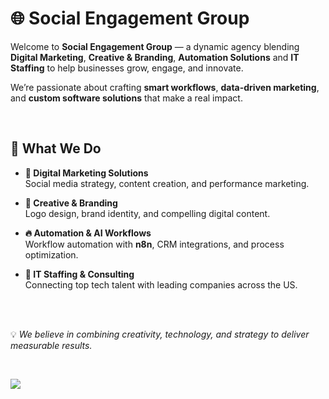 # 🌐 Social Engagement Group

Welcome to **Social Engagement Group** — a dynamic agency blending **Digital Marketing**, **Creative & Branding**, **Automation Solutions** and **IT Staffing** to help businesses grow, engage, and innovate.  

We’re passionate about crafting **smart workflows**, **data-driven marketing**, and **custom software solutions** that make a real impact.

<br>

## 🚀 What We Do

- **📢 Digital Marketing Solutions**  
  Social media strategy, content creation, and performance marketing.

- **🎨 Creative & Branding**  
  Logo design, brand identity, and compelling digital content.

- **🔥 Automation & AI Workflows**  
  Workflow automation with **n8n**, CRM integrations, and process optimization.

- **💼 IT Staffing & Consulting**  
  Connecting top tech talent with leading companies across the US.



<br>


<br>

💡 *We believe in combining creativity, technology, and strategy to deliver measurable results.*


<br>

![](./assets/bottom_header.svg)
